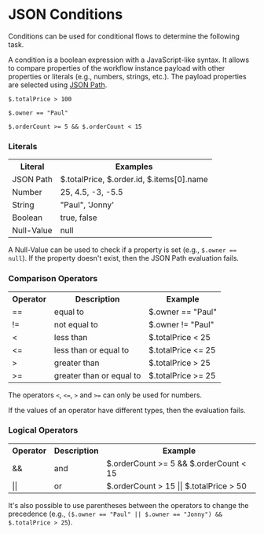 # JSON Conditions

Conditions can be used for conditional flows to determine the following task.

A condition is a boolean expression with a JavaScript-like syntax.
It allows to compare properties of the workflow instance payload with other properties or literals (e.g., numbers, strings, etc.).
The payload properties are selected using [JSON Path](reference/json-path.html).

```
$.totalPrice > 100

$.owner == "Paul"

$.orderCount >= 5 && $.orderCount < 15
```

### Literals

<table style="width:100%">
  <tr>
    <th>Literal</th>
    <th>Examples</th
  </tr>

  <tr>
    <td>JSON Path</td>
    <td>$.totalPrice, $.order.id, $.items[0].name</td>
  </tr>

  <tr>
    <td>Number</td>
    <td>25, 4.5, -3, -5.5</td>
  </tr>

  <tr>
    <td>String</td>
    <td>"Paul", 'Jonny'</td>
  </tr>

  <tr>
    <td>Boolean</td>
    <td>true, false</td>
  </tr>

  <tr>
    <td>Null-Value</td>
    <td>null</td>
  </tr>
</table>

A Null-Value can be used to check if a property is set (e.g., `$.owner == null`).
If the property doesn't exist, then the JSON Path evaluation fails.

### Comparison Operators

<table style="width:100%">
  <tr>
    <th>Operator</th>
    <th>Description</th>
    <th>Example</th
  </tr>

  <tr>
    <td>==</td>
    <td>equal to</td>
    <td>$.owner == "Paul"</td>
  </tr>

  <tr>
    <td>!=</td>
    <td>not equal to</td>
    <td>$.owner != "Paul"</td>
  </tr>

  <tr>
    <td>&#60;</td>
    <td>less than</td>
    <td>$.totalPrice &#60; 25</td>
  </tr>

  <tr>
    <td>&#60;=</td>
    <td>less than or equal to</td>
    <td>$.totalPrice &#60;= 25</td>
  </tr>

  <tr>
    <td>&#62;</td>
    <td>greater than</td>
    <td>$.totalPrice &#62; 25</td>
  </tr>

  <tr>
    <td>&#62;=</td>
    <td>greater than or equal to</td>
    <td>$.totalPrice &#62;= 25</td>
  </tr>
</table>

The operators `<`, `<=`, `>` and `>=` can only be used for numbers.

If the values of an operator have different types, then the evaluation fails.

### Logical Operators

<table style="width:100%">
  <tr>
    <th>Operator</th>
    <th>Description</th>
    <th>Example</th
  </tr>

  <tr>
    <td>&&</td>
    <td>and</td>
    <td>$.orderCount &#62;= 5 && $.orderCount &#60; 15</td>
  </tr>

  <tr>
    <td>||</td>
    <td>or</td>
    <td>$.orderCount &#62; 15 || $.totalPrice &#62; 50</td>
  </tr>
</table>

It's also possible to use parentheses between the operators to change the precedence (e.g., `($.owner == "Paul" || $.owner == "Jonny") && $.totalPrice > 25`).
